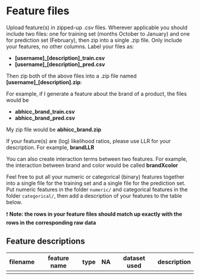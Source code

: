 # Feature files

Upload feature(s) in zipped-up .csv files. Wherever applicable you should include two files: one for
training set (months October to January) and one for prediction set (February), then zip into a single .zip file.
Only include your features, no other columns. Label your files as:
- **[username]_[description]_train.csv**
- **[username]_[description]_pred.csv**

Then zip both of the above files into a .zip file named **[username]_[description].zip**:

For example, if I generate a feature about the brand of a product, the files would be
- **abhicc_brand_train.csv**
- **abhicc_brand_pred.csv**

My zip file would be **abhicc_brand.zip**

If your feature(s) are (log) likelihood ratios, please use LLR for your description. For example, **brandLLR**

You can also create interaction terms between two features. For example, the interaction between brand and color would be called **brandXcolor**

Feel free to put all your numeric or categorical (binary) features together into a single file for the training set and a 
single file for the prediction set. Put numeric features in the folder ```numeric/``` and categorical features in 
the folder ```categorical/```, then add a description of your features to the table below.

:exclamation: **Note: the rows in your feature files should match up exactly with the rows in the corresponding raw data**

## Feature descriptions

| filename | feature name | type | NA | dataset used | description |
| -------- | ------------ | ---- | -- | ------------ | ----------- |
| 		   |              |      |    |              |             |
